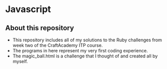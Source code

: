 # Javascript  
## About this repository   
* This repository includes all of my solutions to the Ruby challenges from week two of the CraftAcademy ITP course.  
* The programs in here represent my very first coding experience.  
* The magic_ball.html is a challenge that I thought of and created all by myself.  